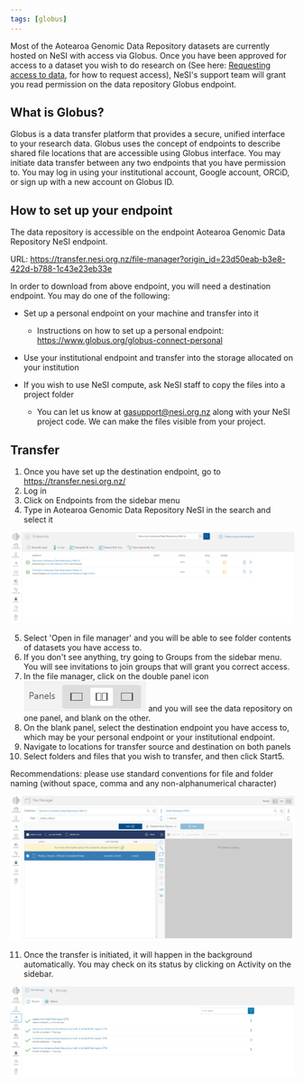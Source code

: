 ```yaml
---
tags: [globus]
---
```


Most of the Aotearoa Genomic Data Repository datasets are currently hosted on NeSI with access via Globus. Once you have been approved for access to a dataset you wish to do research on (See here: [Requesting access to data](navigating.md), for how to request access), NeSI's support team will grant you read permission on the data repository Globus endpoint.

## What is Globus?

Globus is a data transfer platform that provides a secure, unified interface to your research data. Globus uses the concept of endpoints to describe shared file locations that are accessible using Globus interface. You may initiate data transfer between any two endpoints that you have permission to. You may log in using your institutional account, Google account, ORCiD, or sign up with a new account on Globus ID.

## How to set up your endpoint

The data repository is accessible on the endpoint Aotearoa Genomic Data Repository NeSI endpoint.

URL: https://transfer.nesi.org.nz/file-manager?origin_id=23d50eab-b3e8-422d-b788-1c43e23eb33e

In order to download from above endpoint, you will need a destination endpoint. You may do one of the following:

- Set up a personal endpoint on your machine and transfer into it

    - Instructions on how to set up a personal endpoint: https://www.globus.org/globus-connect-personal

- Use your institutional endpoint and transfer into the storage allocated on your institution

- If you wish to use NeSI compute, ask NeSI staff to copy the files into a project folder

    - You can let us know at gasupport@nesi.org.nz along with your NeSI project code. We can make the files visible from your project.

## Transfer

1. Once you have set up the destination endpoint, go to https://transfer.nesi.org.nz/
2. Log in
3. Click on Endpoints from the sidebar menu
4. Type in Aotearoa Genomic Data Repository NeSI in the search and select it

![Alt text](../assets/images/globus1.png)

5. Select 'Open in file manager' and you will be able to see folder contents of datasets you have access to.
6. If you don't see anything, try going to Groups from the sidebar menu. You will see invitations to join groups that will grant you correct access.
7. In the file manager, click on the double panel icon ![Alt text](../assets/images/globus15.png) and you will see the data repository on one panel, and blank on the other.
8. On the blank panel, select the destination endpoint you have access to, which may be your personal endpoint or your institutional endpoint.
9. Navigate to locations for transfer source and destination on both panels
10. Select folders and files that you wish to transfer, and then click Start5.

Recommendations: please use standard conventions for file and folder naming (without space, comma and any non-alphanumerical character)

![Alt text](../assets/images/globus2.png)

11. Once the transfer is initiated, it will happen in the background automatically. You may check on its status by clicking on Activity on the sidebar.

![Alt text](../assets/images/globus3.png)

